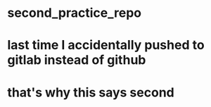 # second_practice_repo
# last time I accidentally pushed to gitlab instead of github
# that's why this says second
